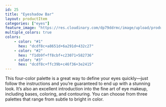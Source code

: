 ```yaml
---
id: 25
title: "Eyeshadow Bar"
layout: productItem
categories: ["eyes"]
feature_image: "https://res.cloudinary.com/dp79ddrmc/image/upload/products/eyeShadowBar.jpg"
multiple_colors: true
colors:
    - color: "#1"
      hex: "dcdf8c+a8651d+6a291d+432c27"
    - color: "#2"
      hex: "f1db9f+ff8cbf+c23071+582736"
    - color: "#3"
      hex: "dcdf8c+ffc39b+c46f36+3e2415"
---
```

This four-color palette is a great way to define your eyes quickly—just follow the instructions and you’re guaranteed to end up with a stunning look. It’s also an excellent introduction into the fine art of eye makeup, including bases, coloring, and  contouring. You can choose from three palettes that range from subtle to bright in color.